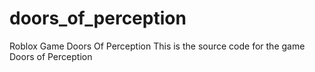 # doors_of_perception
Roblox Game Doors Of Perception
This is the source code for the game Doors of Perception
